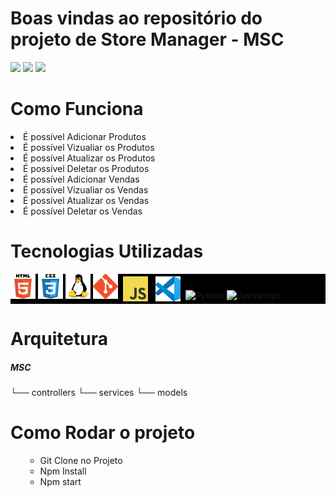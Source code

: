 

# Boas vindas ao repositório do projeto de Store Manager - MSC  
<img src="https://media.giphy.com/media/QlDH6MeDiQS2nfj60k/giphy.gif" height="350" /> <img src="https://media.giphy.com/media/xNsT3q3KlOAVDh9eRo/giphy.gif" height="350" /> <img src="https://media.giphy.com/media/CNcoO2rRuST5UNK41x/giphy.gif" height="350" /> 





# Como Funciona
<li> É possível Adicionar Produtos</li>
<li> É possível Vizualiar os  Produtos</li>
<li> É possível Atualizar os Produtos</li>
<li> É possível Deletar os Produtos</li>
<li> É possível Adicionar Vendas</li>
<li> É possível Vizualiar os  Vendas</li>
<li> É possível Atualizar os Vendas</li>
<li> É possível Deletar os Vendas</li>



# Tecnologias Utilizadas
<p align="center">
 <div style="background-color:black">
<img src="https://raw.githubusercontent.com/devicons/devicon/master/icons/html5/html5-original-wordmark.svg" alt="html5" style="max-width:100%;" width="40" height="40">
<img src="https://raw.githubusercontent.com/devicons/devicon/master/icons/css3/css3-original-wordmark.svg" alt="css3" style="max-width:100%;" width="40" height="40">
<img src="https://raw.githubusercontent.com/devicons/devicon/master/icons/linux/linux-original.svg" alt="linux" style="max-width:100%;" width="40" height="40">
<img src="https://raw.githubusercontent.com/devicons/devicon/master/icons/git/git-original.svg" alt="git" style="max-width:100%;" width="40" height="40">
<img src="https://raw.githubusercontent.com/github/explore/80688e429a7d4ef2fca1e82350fe8e3517d3494d/topics/javascript/javascript.png" alt="Javascript" height="40" style="vertical-align:top; margin:4px">
<img src="https://raw.githubusercontent.com/github/explore/80688e429a7d4ef2fca1e82350fe8e3517d3494d/topics/visual-studio-code/visual-studio-code.png" alt="VS Code" height="40" style="vertical-align:top; margin:4px">
<img src="https://camo.githubusercontent.com/5acc300e4d5a9dcf83d583f3cc5d92f4d90357fa7b980f7e979ec4c00b2e76d4/68747470733a2f2f7777772e7365656b706e672e636f6d2f706e672f64657461696c2f38302d3830333532395f766563746f722d6a6176617363726970742d6e6f64652d6a732d6a70672d626c61636b2d616e642d77686974652e706e67" alt="Python" height="40" data-canonical-src="https://www.seekpng.com/png/detail/80-803529_vector-javascript-node-js-jpg-black-and-white.png" style="max-width: 100%;">
<img src="https://camo.githubusercontent.com/6b313de5c5708d4804e0d75f10b9a826e33002913033dee01bc2547e9c85aec4/68747470733a2f2f692e7974696d672e636f6d2f76692f77566f2d554d69743549672f6d617872657364656661756c742e6a7067" alt="Javascript" height="40" data-canonical-src="https://i.ytimg.com/vi/wVo-UMit5Ig/maxresdefault.jpg" style="max-width: 100%;">
</p>
</div>

# Arquitetura 

<h5> MSC </h5>
└── controllers
└── services
└── models


# Como Rodar o projeto
<ol>
  <ul>
  <li> Git Clone no Projeto</li>
  <li> Npm Install</li>
  <li> Npm start</li>
 </ul>
 </ol>



  
